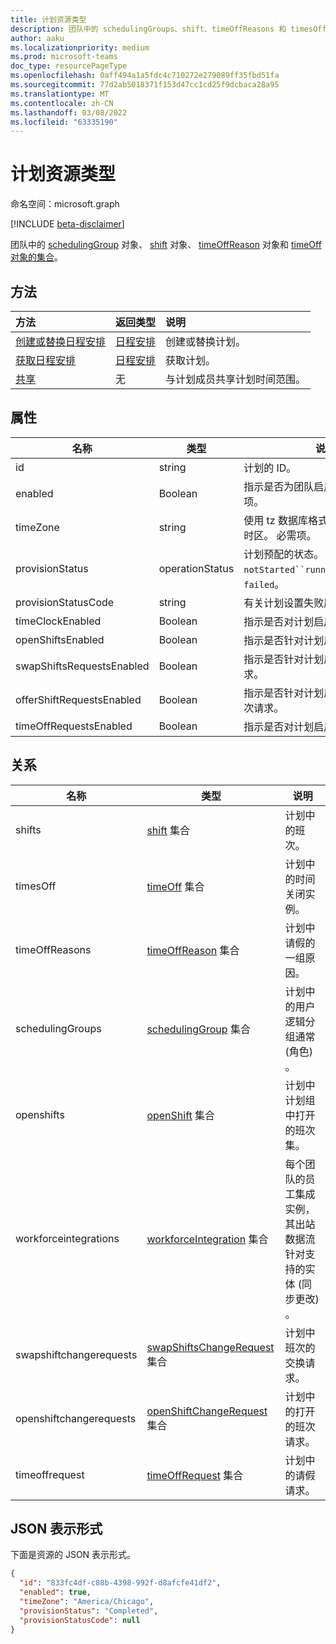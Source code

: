```yaml
---
title: 计划资源类型
description: 团队中的 schedulingGroups、shift、timeOffReasons 和 timesOff 集合。
author: aaku
ms.localizationpriority: medium
ms.prod: microsoft-teams
doc_type: resourcePageType
ms.openlocfilehash: 0aff494a1a5fdc4c710272e279089ff35fbd51fa
ms.sourcegitcommit: 77d2ab5018371f153d47cc1cd25f9dcbaca28a95
ms.translationtype: MT
ms.contentlocale: zh-CN
ms.lasthandoff: 03/08/2022
ms.locfileid: "63335190"
---
```

# <a name="schedule-resource-type"></a>计划资源类型

命名空间：microsoft.graph

[!INCLUDE [beta-disclaimer](../../includes/beta-disclaimer.md)]

团队中的 [schedulingGroup](schedulinggroup.md) 对象、 [shift](shift.md) 对象、 [timeOffReason](timeoffreason.md) 对象和 [timeOff](timeoff.md) [对象的集合](../resources/team.md)。 

## <a name="methods"></a>方法

| 方法       | 返回类型  |说明|
|:---------------|:--------|:----------|
|[创建或替换日程安排](../api/team-put-schedule.md) | [日程安排](schedule.md) | 创建或替换计划。|
|[获取日程安排](../api/schedule-get.md) | [日程安排](schedule.md) | 获取计划。|
|[共享](../api/schedule-share.md) | 无 | 与计划成员共享计划时间范围。|

## <a name="properties"></a>属性
|名称                   |类型           |说明                                                                                                                                      |
|-----------------------|---------------|-------------------------------------------------------------------------------------------------------------------------------------------------|
| id                    |string  |计划的 ID。|
| enabled               |Boolean    | 指示是否为团队启用日程安排。 必需项。|
| timeZone              |string  | 使用 tz 数据库格式指示计划团队的时区。 必需项。|
| provisionStatus       |operationStatus    | 计划预配的状态。 可能的值为 、、`notStarted``running``completed`、`failed`。 |
| provisionStatusCode   |string  | 有关计划设置失败原因的其他信息。 |
| timeClockEnabled                  |Boolean  | 指示是否对计划启用时间时钟。             |
| openShiftsEnabled                 |Boolean  | 指示是否针对计划启用打开的班次。             | 
| swapShiftsRequestsEnabled                 |Boolean| 指示是否针对计划启用交换班次请求。             |
| offerShiftRequestsEnabled                 |Boolean  | 指示是否针对计划启用产品/服务班次请求。             | 
| timeOffRequestsEnabled                    |Boolean | 指示是否对计划启用请假请求。             | 



## <a name="relationships"></a>关系
|名称                   |类型           |说明                                                                                                                                      |
|-----------------------|---------------|-------------------------------------------------------------------------------------------------------------------------------------------------|
| shifts   | [shift](shift.md) 集合  | 计划中的班次。 |
| timesOff   |[timeOff](timeoff.md) 集合  | 计划中的时间关闭实例。 |
| timeOffReasons   |[timeOffReason](timeoffreason.md) 集合  | 计划中请假的一组原因。 |
| schedulingGroups   |[schedulingGroup](schedulinggroup.md) 集合  | 计划中的用户逻辑分组通常 (角色) 。 |
| openshifts   |[openShift](openshift.md) 集合 | 计划中计划组中打开的班次集。 |
| workforceintegrations   |[workforceIntegration](workforceintegration.md) 集合  | 每个团队的员工集成实例，其出站数据流针对支持的实体 (同步更改) 。 |
| swapshiftchangerequests   |[swapShiftsChangeRequest](swapshiftschangerequest.md) 集合  | 计划中班次的交换请求。 |
| openshiftchangerequests   |[openShiftChangeRequest](openshiftchangerequest.md) 集合  | 计划中的打开的班次请求。 |
| timeoffrequest   |[timeOffRequest](timeoffrequest.md) 集合  | 计划中的请假请求。 |

## <a name="json-representation"></a>JSON 表示形式

下面是资源的 JSON 表示形式。

<!-- {
  "blockType": "resource",
  "keyProperty": "id",
  "@odata.type": "microsoft.graph.schedule"
}-->

```json
{
  "id": "833fc4df-c88b-4398-992f-d8afcfe41df2",
  "enabled": true,
  "timeZone": "America/Chicago",
  "provisionStatus": "Completed",
  "provisionStatusCode": null
}
```


<!-- uuid: 8fcb5dbc-d5aa-4681-8e31-b001d5168d79
2015-10-25 14:57:30 UTC -->
<!--
{
  "type": "#page.annotation",
  "description": "schedule resource",
  "keywords": "",
  "section": "documentation",
  "tocPath": "",
  "suppressions": []
}
-->


